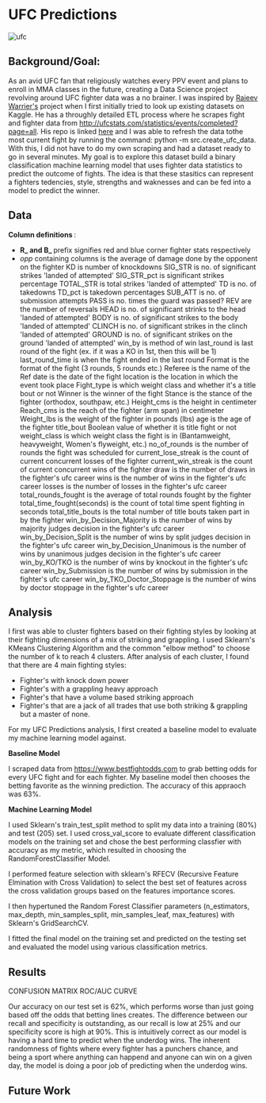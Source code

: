 # UFC Predictions
![ufc](https://github.com/ctran2320/UFC_predictions/assets/133697095/c02c49ed-e888-4c04-9842-d1933378f1cb)

## Background/Goal:
As an avid UFC fan that religiously watches every PPV event and plans to enroll in MMA classes in the future, creating a Data Science project revolving around UFC fighter data was a no brainer. I was inspired by [Rajeev Warrier's](https://www.kaggle.com/datasets/rajeevw/ufcdata) project when I first initially tried to look up existing datasets on Kaggle. He has a throughly detailed ETL process where he scrapes fight and fighter data from http://ufcstats.com/statistics/events/completed?page=all. His repo is linked [here](https://github.com/WarrierRajeev/UFC-Predictions) and I was able to refresh the data tothe most current fight by running the command: python -m src.create_ufc_data. With this, I did not have to do my own scraping and had a dataset ready to go in several minutes. My goal is to explore this dataset build a binary classification machine learning model that uses fighter data statistics to predict the outcome of fights. The idea is that these stasitics can represent a fighters tedencies, style, strengths and waknesses and can be fed into a model to predict the winner. 

## Data
<b> Column definitions </b>:
- <b> R_ and B_ </b> prefix signifies red and blue corner fighter stats respectively
- _opp_ containing columns is the average of damage done by the opponent on the fighter
KD is number of knockdowns
SIG_STR is no. of significant strikes 'landed of attempted'
SIG_STR_pct is significant strikes percentage
TOTAL_STR is total strikes 'landed of attempted'
TD is no. of takedowns
TD_pct is takedown percentages
SUB_ATT is no. of submission attempts
PASS is no. times the guard was passed?
REV are the number of reversals
HEAD is no. of significant strinks to the head 'landed of attempted'
BODY is no. of significant strikes to the body 'landed of attempted'
CLINCH is no. of significant strikes in the clinch 'landed of attempted'
GROUND is no. of significant strikes on the ground 'landed of attempted'
win_by is method of win
last_round is last round of the fight (ex. if it was a KO in 1st, then this will be 1)
last_round_time is when the fight ended in the last round
Format is the format of the fight (3 rounds, 5 rounds etc.)
Referee is the name of the Ref
date is the date of the fight
location is the location in which the event took place
Fight_type is which weight class and whether it's a title bout or not
Winner is the winner of the fight
Stance is the stance of the fighter (orthodox, southpaw, etc.)
Height_cms is the height in centimeter
Reach_cms is the reach of the fighter (arm span) in centimeter
Weight_lbs is the weight of the fighter in pounds (lbs)
age is the age of the fighter
title_bout Boolean value of whether it is title fight or not
weight_class is which weight class the fight is in (Bantamweight, heavyweight, Women's flyweight, etc.)
no_of_rounds is the number of rounds the fight was scheduled for
current_lose_streak is the count of current concurrent losses of the fighter
current_win_streak is the count of current concurrent wins of the fighter
draw is the number of draws in the fighter's ufc career
wins is the number of wins in the fighter's ufc career
losses is the number of losses in the fighter's ufc career
total_rounds_fought is the average of total rounds fought by the fighter
total_time_fought(seconds) is the count of total time spent fighting in seconds
total_title_bouts is the total number of title bouts taken part in by the fighter
win_by_Decision_Majority is the number of wins by majority judges decision in the fighter's ufc career
win_by_Decision_Split is the number of wins by split judges decision in the fighter's ufc career
win_by_Decision_Unanimous is the number of wins by unanimous judges decision in the fighter's ufc career
win_by_KO/TKO is the number of wins by knockout in the fighter's ufc career
win_by_Submission is the number of wins by submission in the fighter's ufc career
win_by_TKO_Doctor_Stoppage is the number of wins by doctor stoppage in the fighter's ufc career

## Analysis
I first was able to cluster fighters based on their fighting styles by looking at their fighting dimensions of a mix of striking and grappling. I used Sklearn's KMeans Clustering Algorithm and the common "elbow method" to choose the number of k to reach 4 clusters. After analysis of each cluster, I found that there are 4 main fighting styles:
- Fighter's with knock down power
- Fighter's with a grappling heavy approach
- Fighter's that have a volume based striking approach
- Fighter's that are a jack of all trades that use both striking & grappling but a master of none.

For my UFC Predictions analysis, I first created a baseline model to evaluate my machine learning model against.

<b> Baseline Model </b>

I scraped data from https://www.bestfightodds.com to grab betting odds for every UFC fight and for each fighter. My baseline model then chooses the betting favorite as the winning prediction. The accuracy of this appraoch was 63%.

<b> Machine Learning Model </b>

I used Sklearn's train_test_split method to split my data into a training (80%) and test (205) set. I used cross_val_score to evaluate different classification models on the training set and chose the best performing classfier with accuracy as my metric, which resulted in choosing the RandomForestClassifier Model.

I performed feature selection with sklearn's RFECV (Recursive Feature Elmination with Cross Validation) to select the best set of features across the cross validation groups based on the features importance scores. 

I then hypertuned the Random Forest Classifier parameters (n_estimators, max_depth, min_samples_split, min_samples_leaf, max_features) with Sklearn's GridSearchCV.

I fitted the final model on the training set and predicted on the testing set and evaluated the model using various classification metrics.

## Results
CONFUSION MATRIX
ROC/AUC CURVE

Our accuracy on our test set is 62%, which performs worse than just going based off the odds that betting lines creates. The difference between our recall and specificity is outstanding, as our recall is low at 25% and our specificity score is high at 90%. This is intuitively correct as our model is having a hard time to predict when the underdog wins. The inherent randomness of fights where every fighter has a punchers chance, and being a sport where anything can happend and anyone can win on a given day, the model is doing a poor job of predicting when the underdog wins.

## Future Work

